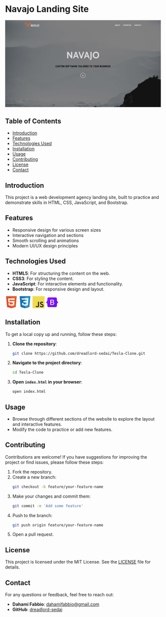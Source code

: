 # Navajo Landing Site

![Navajo](image.png)

## Table of Contents
- [Introduction](#introduction)
- [Features](#features)
- [Technologies Used](#technologies-used)
- [Installation](#installation)
- [Usage](#usage)
- [Contributing](#contributing)
- [License](#license)
- [Contact](#contact)

## Introduction
This project is a web development agency landing site, built to practice and demonstrate skills in HTML, CSS, JavaScript, and Bootstrap. 

## Features
- Responsive design for various screen sizes
- Interactive navigation and sections
- Smooth scrolling and animations
- Modern UI/UX design principles

## Technologies Used
- **HTML5**: For structuring the content on the web.
- **CSS3**: For styling the content.
- **JavaScript**: For interactive elements and functionality.
- **Bootstrap**: For responsive design and layout.

<p align="left">
  <img src="https://raw.githubusercontent.com/devicons/devicon/master/icons/html5/html5-original.svg" alt="HTML5" width="40" height="40"/>
  <img src="https://raw.githubusercontent.com/devicons/devicon/master/icons/css3/css3-original.svg" alt="CSS3" width="40" height="40"/>
  <img src="https://raw.githubusercontent.com/devicons/devicon/master/icons/javascript/javascript-original.svg" alt="JavaScript" width="40" height="40"/>
  <img src="https://raw.githubusercontent.com/devicons/devicon/master/icons/bootstrap/bootstrap-original.svg" alt="Bootstrap" width="40" height="40"/>
</p>


## Installation
To get a local copy up and running, follow these steps:

1. **Clone the repository**:
    ```sh
    git clone https://github.com/dreadlord-sedai/Tesla-Clone.git
    ```

2. **Navigate to the project directory**:
    ```sh
    cd Tesla-Clone
    ```

3. **Open `index.html` in your browser**:
    ```sh
    open index.html
    ```

## Usage
- Browse through different sections of the website to explore the layout and interactive features.
- Modify the code to practice or add new features.

## Contributing
Contributions are welcome! If you have suggestions for improving the project or find issues, please follow these steps:

1. Fork the repository.
2. Create a new branch:
    ```sh
    git checkout -b feature/your-feature-name
    ```
3. Make your changes and commit them:
    ```sh
    git commit -m 'Add some feature'
    ```
4. Push to the branch:
    ```sh
    git push origin feature/your-feature-name
    ```
5. Open a pull request.

## License
This project is licensed under the MIT License. See the [LICENSE](LICENSE) file for details.

## Contact
For any questions or feedback, feel free to reach out:

- **Dahami Fabbio**: [dahamifabbio@gmail.com](mailto:dahamifabbio@gmail.com)
- **GitHub**: [dreadlord-sedai](https://github.com/dreadlord-sedai)
